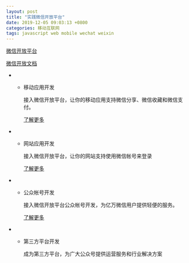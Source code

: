 ```yaml
---
layout: post
title: "实践微信开放平台"
date: 2019-12-05 09:03:13 +0800
categories: 移动互联网
tags: javascript web mobile wechat weixin
---
```


[微信开放平台](https://open.weixin.qq.com/)

[微信开放文档](https://developers.weixin.qq.com/doc/oplatform/Mobile_App/Resource_Center_Homepage.html)

- - 移动应用开发

    接入微信开放平台，让你的移动应用支持微信分享、微信收藏和微信支付。

    [了解更多](javascript:;)

    

- - 网站应用开发

    接入微信开放平台，让你的网站支持使用微信帐号来登录

    [了解更多](javascript:;)

    

- - 公众帐号开发

    接入微信开放平台公众帐号开发，为亿万微信用户提供轻便的服务。

    [了解更多](javascript:;)

    

- - 第三方平台开发

    成为第三方平台，为广大公众号提供运营服务和行业解决方案